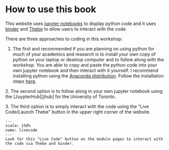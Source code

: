 # How to use this book

This website uses [jupyter notebooks][jupyter] to display python code and it uses [binder][mybinder] and [Thebe][thebe] to allow users to interact with the code.

There are three approaches to coding in this workshop:

1. The first and recommended if you are planning on using python for much of your academics and research is to install your own copy of python on your laptop or desktop computer and to follow along with the workshop. You are able to copy and paste the python code into your own jupyter notebook and then interact with it yourself. I recommend installing python using the [Anaconda distribution][anaconda]. Follow the installation steps [here][install].
<p></p>
2. The second option is to follow along in your own jupyter notebook using the [JuypterHub][jhub] for the University of Toronto.
<p></p>
3. The third option is to simply interact with the code using the "Live Code/Launch Thebe" button in the upper right corner of the website.

```{figure} livecode.png
---
scale: 150%
name: livecode
---
Look for this "Live Code" button on the module pages to interact with the code via Thebe and binder.
```

[jupyter]: https://jupyter.org/
[mybinder]: https://mybinder.org/
[thebe]: https://thebe.readthedocs.io/en/latest/index.html
[anaconda]: https://www.anaconda.com/
[install]: https://docs.anaconda.com/anaconda/install/
[jhub]: https://jupyter.utoronto.ca/hub/login

